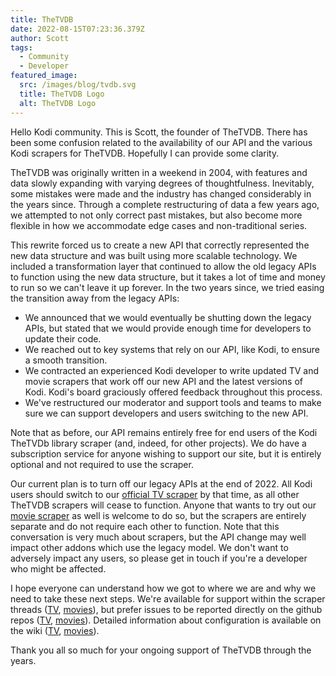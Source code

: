 ```yaml
---
title: TheTVDB
date: 2022-08-15T07:23:36.379Z
author: Scott
tags:
  - Community
  - Developer
featured_image:
  src: /images/blog/tvdb.svg
  title: TheTVDB Logo
  alt: TheTVDB Logo
---
```

Hello Kodi community. This is Scott, the founder of TheTVDB. There has been some confusion related to the availability of our API and the various Kodi scrapers for TheTVDB. Hopefully I can provide some clarity.

TheTVDB was originally written in a weekend in 2004, with features and data slowly expanding with varying degrees of thoughtfulness. Inevitably, some mistakes were made and the industry has changed considerably in the years since. Through a complete restructuring of data a few years ago, we attempted to not only correct past mistakes, but also become more flexible in how we accommodate edge cases and non-traditional series.

This rewrite forced us to create a new API that correctly represented the new data structure and was built using more scalable technology. We included a transformation layer that continued to allow the old legacy APIs to function using the new data structure, but it takes a lot of time and money to run so we can't leave it up forever. In the two years since, we tried easing the transition away from the legacy APIs:

* We announced that we would eventually be shutting down the legacy APIs, but stated that we would provide enough time for developers to update their code.
* We reached out to key systems that rely on our API, like Kodi, to ensure a smooth transition.
* We contracted an experienced Kodi developer to write updated TV and movie scrapers that work off our new API and the latest versions of Kodi. Kodi's board graciously offered feedback throughout this process.
* We've restructured our moderator and support tools and teams to make sure we can support developers and users switching to the new API.

Note that as before, our API remains entirely free for end users of the Kodi TheTVDb library scraper (and, indeed, for other projects). We do have a subscription service for anyone wishing to support our site, but it is entirely optional and not required to use the scraper.

Our current plan is to turn off our legacy APIs at the end of 2022. All Kodi users should switch to our [official TV scraper](https://kodi.tv/addons/matrix/metadata.tvdb.com.python) by that time, as all other TheTVDB scrapers will cease to function. Anyone that wants to try out our [movie scraper](https://kodi.tv/addons/matrix/metadata.movies.thetvdb.com.v4.python) as well is welcome to do so, but the scrapers are entirely separate and do not require each other to function. Note that this conversation is very much about scrapers, but the API change may well impact other addons which use the legacy model. We don't want to adversely impact any users, so please get in touch if you're a developer who might be affected.

I hope everyone can understand how we got to where we are and why we need to take these next steps. We're available for support within the scraper threads ([TV](https://forum.kodi.tv/showthread.php?tid=368272), [movies](https://forum.kodi.tv/showthread.php?tid=368273)), but prefer issues to be reported directly on the github repos ([TV](https://github.com/thetvdb/tvdb-v4-python), [movies](https://github.com/thetvdb/metadata.movies.thetvdb.com.v4.python)). Detailed information about configuration is available on the wiki ([TV](https://kodi.wiki/view/Add-on:The_TVDB_v4), [movies](https://kodi.wiki/view/Add-on:The_TVDB_v4_(Movies))).

Thank you all so much for your ongoing support of TheTVDB through the years.